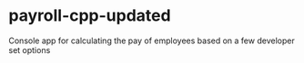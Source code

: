 # payroll-cpp-updated
Console app for calculating the pay of employees based on a few developer set options
